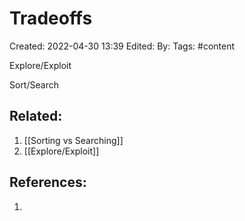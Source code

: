 # Tradeoffs
Created: 2022-04-30 13:39
Edited: 
By: 
Tags: #content

Explore/Exploit

Sort/Search

## Related:
1. [[Sorting vs Searching]]
2. [[Explore/Exploit]]

## References:
1. 

